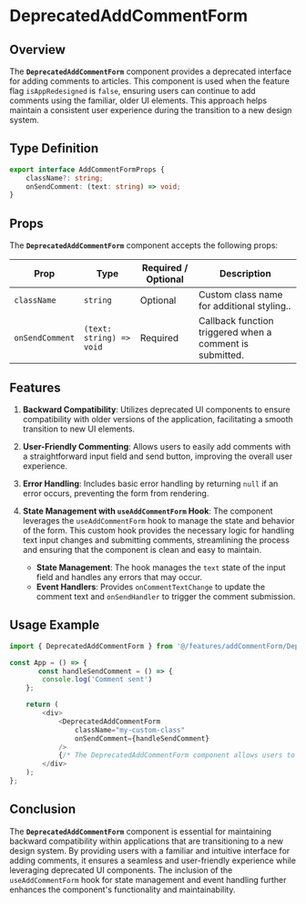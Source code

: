 # DeprecatedAddCommentForm

## Overview
The **`DeprecatedAddCommentForm`**  component provides a deprecated interface for adding comments to articles. 
This component is used when the feature flag `isAppRedesigned` is `false`, ensuring users can continue to add comments using the familiar, older UI elements. 
This approach helps maintain a consistent user experience during the transition to a new design system.

## Type Definition 
```typescript
export interface AddCommentFormProps {
    className?: string;
    onSendComment: (text: string) => void;
}
```

## Props
The **`DeprecatedAddCommentForm`** component accepts the following props:

| Prop       | Type                               | Required / Optional | Description                                                              |
|------------|------------------------------------|----------------------|--------------------------------------------------------------------------|
| `className` | `string`                           | Optional             | Custom class name for additional styling..             |
| `onSendComment` | `(text: string) => void`                 | Required             | Callback function triggered when a comment is submitted. |


## Features
1. **Backward Compatibility**: Utilizes deprecated UI components to ensure compatibility with older versions of the application, facilitating a smooth transition to new UI elements.

2. **User-Friendly Commenting**: Allows users to easily add comments with a straightforward input field and send button, improving the overall user experience.

3. **Error Handling**: Includes basic error handling by returning `null` if an error occurs, preventing the form from rendering.

4. **State Management with `useAddCommentForm` Hook**: The component leverages the `useAddCommentForm` hook to manage the state and behavior of the form. This custom hook provides the necessary logic for handling text input changes and submitting comments, streamlining the process and ensuring that the component is clean and easy to maintain.

    - **State Management**: The hook manages the `text` state of the input field and handles any errors that may occur.
    - **Event Handlers**: Provides `onCommentTextChange` to update the comment text and `onSendHandler` to trigger the comment submission.

## Usage Example
```typescript jsx
import { DeprecatedAddCommentForm } from '@/features/addCommentForm/DeprecatedAddCommentForm';

const App = () => {
       const handleSendComment = () => {
        console.log('Comment sent')
    };

    return (
        <div>
            <DeprecatedAddCommentForm
                className="my-custom-class"
                onSendComment={handleSendComment}
            />
            {/* The DeprecatedAddCommentForm component allows users to add comments using deprecated UI elements */}
        </div>
    );
};

```
## Conclusion
The **`DeprecatedAddCommentForm`** component is essential for maintaining backward compatibility within applications that are transitioning to a new design system. By providing users with a familiar and intuitive interface for adding comments, it ensures a seamless and user-friendly experience while leveraging deprecated UI components. The inclusion of the `useAddCommentForm` hook for state management and event handling further enhances the component's functionality and maintainability.
